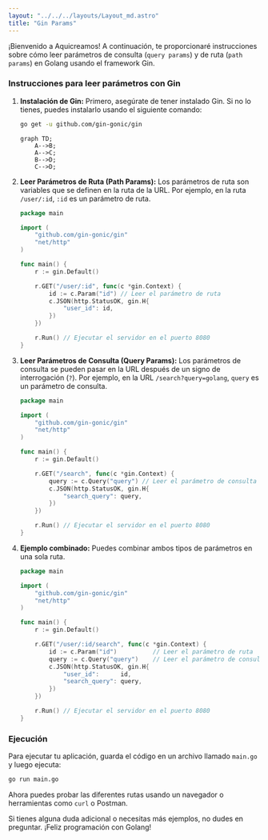 ```yaml
---
layout: "../../../layouts/Layout_md.astro"
title: "Gin Params"
---
```


¡Bienvenido a Aquicreamos! A continuación, te proporcionaré instrucciones sobre cómo leer parámetros de consulta (`query params`) y de ruta (`path params`) en Golang usando el framework Gin.

### Instrucciones para leer parámetros con Gin

1. **Instalación de Gin:**
   Primero, asegúrate de tener instalado Gin. Si no lo tienes, puedes instalarlo usando el siguiente comando:

   ```bash
   go get -u github.com/gin-gonic/gin
   ```

    ```mermaid
    graph TD;
        A-->B;
        A-->C;
        B-->D;
        C-->D;
    ```

2. **Leer Parámetros de Ruta (Path Params):**
   Los parámetros de ruta son variables que se definen en la ruta de la URL. Por ejemplo, en la ruta `/user/:id`, `:id` es un parámetro de ruta.

   ```go
   package main

   import (
       "github.com/gin-gonic/gin"
       "net/http"
   )

   func main() {
       r := gin.Default()

       r.GET("/user/:id", func(c *gin.Context) {
           id := c.Param("id") // Leer el parámetro de ruta
           c.JSON(http.StatusOK, gin.H{
               "user_id": id,
           })
       })

       r.Run() // Ejecutar el servidor en el puerto 8080
   }
   ```

3. **Leer Parámetros de Consulta (Query Params):**
   Los parámetros de consulta se pueden pasar en la URL después de un signo de interrogación (`?`). Por ejemplo, en la URL `/search?query=golang`, `query` es un parámetro de consulta.

   ```go
   package main

   import (
       "github.com/gin-gonic/gin"
       "net/http"
   )

   func main() {
       r := gin.Default()

       r.GET("/search", func(c *gin.Context) {
           query := c.Query("query") // Leer el parámetro de consulta
           c.JSON(http.StatusOK, gin.H{
               "search_query": query,
           })
       })

       r.Run() // Ejecutar el servidor en el puerto 8080
   }
   ```

4. **Ejemplo combinado:**
   Puedes combinar ambos tipos de parámetros en una sola ruta.

   ```go
   package main

   import (
       "github.com/gin-gonic/gin"
       "net/http"
   )

   func main() {
       r := gin.Default()

       r.GET("/user/:id/search", func(c *gin.Context) {
           id := c.Param("id")          // Leer el parámetro de ruta
           query := c.Query("query")    // Leer el parámetro de consulta
           c.JSON(http.StatusOK, gin.H{
               "user_id":      id,
               "search_query": query,
           })
       })

       r.Run() // Ejecutar el servidor en el puerto 8080
   }
   ```

### Ejecución

Para ejecutar tu aplicación, guarda el código en un archivo llamado `main.go` y luego ejecuta:

```bash
go run main.go
```

Ahora puedes probar las diferentes rutas usando un navegador o herramientas como `curl` o Postman.

Si tienes alguna duda adicional o necesitas más ejemplos, no dudes en preguntar. ¡Feliz programación con Golang!
